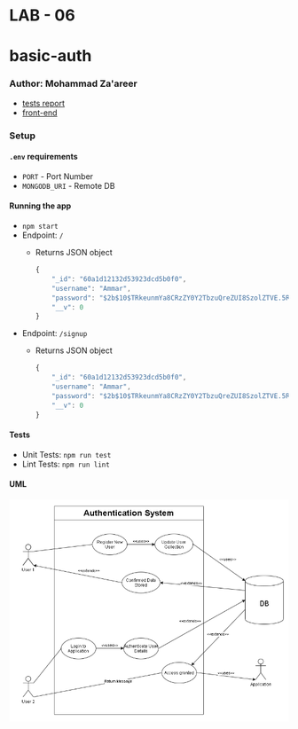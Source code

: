 # LAB - 06
# basic-auth

### Author: Mohammad Za'areer

- [tests report](https://github.com/401-JS-Mohammad-Zaareer/basic-auth/actions)
- [front-end](https://api-server-mongodb.herokuapp.com/)

### Setup

#### `.env` requirements

- `PORT` - Port Number
- `MONGODB_URI` - Remote DB

#### Running the app

- `npm start`
- Endpoint: `/`
  - Returns JSON object

    ```javascript
    {
        "_id": "60a1d12132d53923dcd5b0f0",
        "username": "Ammar",
        "password": "$2b$10$TRkeunmYa8CRzZY0Y2TbzuQreZUI8SzolZTVE.5RHITOR4/tFm3C.",
        "__v": 0
    }
    ```
- Endpoint: `/signup`
  - Returns JSON object
  
    ```javascript
    {
        "_id": "60a1d12132d53923dcd5b0f0",
        "username": "Ammar",
        "password": "$2b$10$TRkeunmYa8CRzZY0Y2TbzuQreZUI8SzolZTVE.5RHITOR4/tFm3C.",
        "__v": 0
    }
    ```
#### Tests

- Unit Tests: `npm run test`
- Lint Tests: `npm run lint`

#### UML
![UML Diagram](assets/UML-Basic-Auth.PNG)